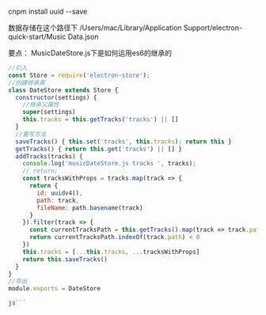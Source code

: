 cnpm install uuid --save

数据存储在这个路径下
/Users/mac/Library/Application Support/electron-quick-start/Music Data.json

要点：
MusicDateStore.js下是如何运用es6的继承的
```js
//引入
const Store = require('electron-store');
//创建继承类
class DateStore extends Store {
  constructor(settings) {
    //继承父属性
    super(settings)
    this.tracks = this.getTracks('tracks') || []
  }
  //重写方法
  saveTracks() { this.set('tracks', this.tracks); return this }
  getTracks() { return this.get('tracks') || [] }
  addTracks(tracks) {
    console.log('musicDateStore.js tracks ', tracks);
    // return;
    const tracksWithProps = tracks.map(track => {
      return {
        id: uuidv4(),
        path: track,
        fileName: path.basename(track)
      }
    }).filter(track => {
      const currentTracksPath = this.getTracks().map(track => track.path)
      return currentTracksPath.indexOf(track.path) < 0
    })
    this.tracks = [...this.tracks, ...tracksWithProps]
    return this.saveTracks()
  }
}
//导出
module.exports = DateStore

js```